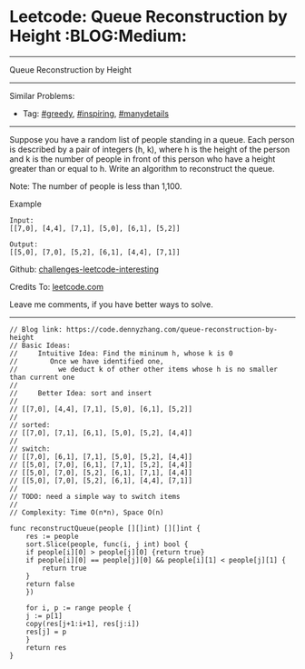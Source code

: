 
# Leetcode: Queue Reconstruction by Height     :BLOG:Medium:

---

Queue Reconstruction by Height  

---

Similar Problems:  

-   Tag: [#greedy](https://code.dennyzhang.com/tag/greedy), [#inspiring](https://code.dennyzhang.com/tag/inspiring), [#manydetails](https://code.dennyzhang.com/tag/manydetails)

---

Suppose you have a random list of people standing in a queue. Each person is described by a pair of integers (h, k), where h is the height of the person and k is the number of people in front of this person who have a height greater than or equal to h. Write an algorithm to reconstruct the queue.  

Note: The number of people is less than 1,100.  

Example  

    Input:
    [[7,0], [4,4], [7,1], [5,0], [6,1], [5,2]]
    
    Output:
    [[5,0], [7,0], [5,2], [6,1], [4,4], [7,1]]

Github: [challenges-leetcode-interesting](https://github.com/DennyZhang/challenges-leetcode-interesting/tree/master/problems/queue-reconstruction-by-height)  

Credits To: [leetcode.com](https://leetcode.com/problems/queue-reconstruction-by-height/description/)  

Leave me comments, if you have better ways to solve.  

---

    // Blog link: https://code.dennyzhang.com/queue-reconstruction-by-height
    // Basic Ideas:
    //     Intuitive Idea: Find the mininum h, whose k is 0
    //        Once we have identified one, 
    //          we deduct k of other other items whose h is no smaller than current one
    //
    //     Better Idea: sort and insert
    //
    // [[7,0], [4,4], [7,1], [5,0], [6,1], [5,2]]
    //
    // sorted:
    // [[7,0], [7,1], [6,1], [5,0], [5,2], [4,4]]
    //
    // switch:
    // [[7,0], [6,1], [7,1], [5,0], [5,2], [4,4]]
    // [[5,0], [7,0], [6,1], [7,1], [5,2], [4,4]]
    // [[5,0], [7,0], [5,2], [6,1], [7,1], [4,4]]
    // [[5,0], [7,0], [5,2], [6,1], [4,4], [7,1]]
    //
    // TODO: need a simple way to switch items
    //
    // Complexity: Time O(n*n), Space O(n)
    
    func reconstructQueue(people [][]int) [][]int {
        res := people
        sort.Slice(people, func(i, j int) bool {
    	if people[i][0] > people[j][0] {return true}
    	if people[i][0] == people[j][0] && people[i][1] < people[j][1] {
    	    return true
    	}
    	return false
        })
    
        for i, p := range people {
    	j := p[1]
    	copy(res[j+1:i+1], res[j:i])
    	res[j] = p
        }
        return res
    }

